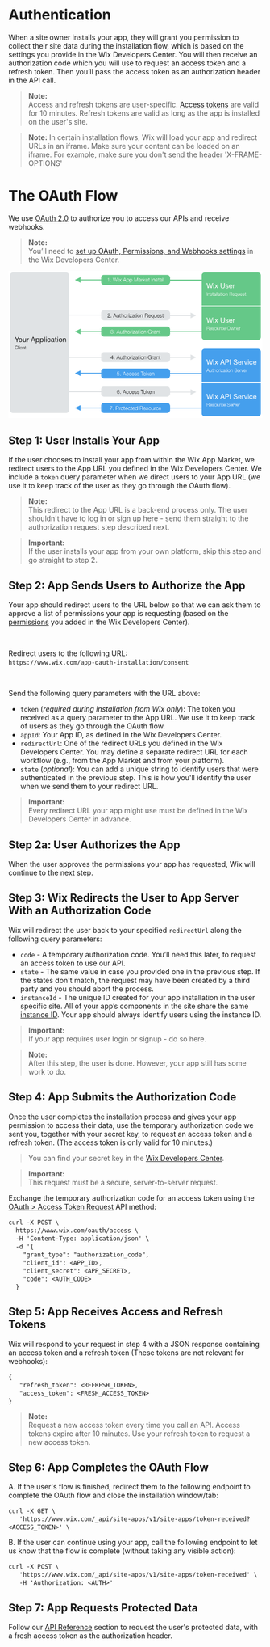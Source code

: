 
# Authentication
When a site owner installs your app, they will grant you permission to collect their site data during the installation flow, which is based on the settings you provide in the Wix Developers Center. You will then receive an authorization code which you will use to request an access token and a refresh token. Then you’ll pass the access token as an authorization header in the API call.
> **Note:**  
> Access and refresh tokens are user-specific. [Access tokens](https://dev.wix.com/api/authorization#oauth-2.refreshing-an-access-token) are valid for 10 minutes. Refresh tokens are valid as long as the app is installed on the user's site. 

> **Note:** 
> In certain installation flows, Wix will load your app and redirect URLs in an iframe.
> Make sure your content can be loaded on an iframe. For example, make sure you don't send the header 'X-FRAME-OPTIONS'

# The OAuth Flow
We use [OAuth 2.0](https://tools.ietf.org/html/rfc6749) to authorize you to access our APIs and receive webhooks. 
> **Note:**  
> You’ll need to [set up OAuth, Permissions, and Webhooks settings](https://devforum.wix.com/en/article/setting-up-oauth-permissions-and-webhooks-in-the-wix-developers-center) in the Wix Developers Center.  

![oauth flow diagram](../media/oauth-diagram.png)

## Step 1: User Installs Your App
If the user chooses to install your app from within the Wix App Market, we redirect users to the App URL you defined in the Wix Developers Center. We include a `token` query parameter when we direct users to your App URL (we use it to keep track of the user as they go through the OAuth flow).
> **Note:**  
> This redirect to the App URL is a back-end process only. The user shouldn't have to log in or sign up here - send them straight to the authorization request step described next.

<blockquote class='important'>
  <p>
    <strong>Important:</strong><br/>
    If the user installs your app from your own platform, skip this step and go straight to step 2.
  </p>
</blockquote>

## Step 2: App Sends Users to Authorize the App
Your app should redirect users to the URL below so that we can ask them to approve a list of permissions your app is requesting (based on the [permissions](https://dev.wix.com/api/getting-started#permissions) you added in the Wix Developers Center).  

<br/>

Redirect users to the following URL:  
`https://www.wix.com/app-oauth-installation/consent`  

<br/>

Send the following query parameters with the URL above:
- `token` (*required during installation from Wix only*): The token you received as a query parameter to the App URL. We use it to keep track of users as they go through the OAuth flow.
- `appId`: Your App ID, as defined in the Wix Developers Center. 
- `redirectUrl`: One of the redirect URLs you defined in the Wix Developers Center. You may define a separate redirect URL for each workflow (e.g., from the App Market and from your platform).
- `state` (*optional*): You can add a unique string to identify users that were authenticated in the previous step. This is how you'll identify the user when we send them to your redirect URL.
<blockquote class='important'>
  <p>
    <strong>Important:</strong><br/>
    Every redirect URL your app might use must be defined in the Wix Developers Center in advance.
  </p>
</blockquote>

## Step 2a: User Authorizes the App
When the user approves the permissions your app has requested, Wix will continue to the next step. 

## Step 3: Wix Redirects the User to App Server With an Authorization Code
Wix will redirect the user back to your specified `redirectUrl` along the following query parameters:
* `code` - A temporary authorization code. You’ll need this later, to request an access token to use our API. 
* `state` - The same value in case you provided one in the previous step. If the states don't match, the request may have been created by a third party and you should abort the process.
* `instanceId` - The unique ID created for your app installation in the user specific site. All of your app’s components in the site share the same [instance ID](https://devforum.wix.com/en/article/identifying-your-users). Your app should always identify users using the instance ID.  

<blockquote class='important'>
  <p>
    <strong>Important:</strong><br/>
    If your app requires user login or signup - do so here.
  </p>
</blockquote>  

<blockquote class='Note'>
  <p> 
     <strong>Note:</strong><br/>
After this step, the user is done. However, your app still has some work to do.
    </p>
</blockquote> 

## Step 4: App Submits the Authorization Code 
Once the user completes the installation process and gives your app permission to access their data, use the temporary authorization code we sent you, together with your secret key, to request an access token and a refresh token. (The access token is only valid for 10 minutes.) 

> You can find your secret key in the [Wix Developers Center](https://dev.wix.com). 

<blockquote class='important'>
  <p>
    <strong>Important:</strong><br/>
    This request must be a secure, server-to-server request.
  </p>
</blockquote>  

Exchange the temporary authorization code for an access token using the [OAuth > Access Token Request](https://dev.wix.com/api/authorization#oauth-2.access-token-request) API method:  

```  
curl -X POST \
  https://www.wix.com/oauth/access \
  -H 'Content-Type: application/json' \
  -d '{
    "grant_type": "authorization_code",
    "client_id": <APP_ID>,
    "client_secret": <APP_SECRET>,
    "code": <AUTH_CODE>
  }
```

## Step 5: App Receives Access and Refresh Tokens
Wix will respond to your request in step 4 with a JSON response containing an access token and a refresh token (These tokens are not relevant for webhooks):
```
{
   "refresh_token": <REFRESH_TOKEN>,
   "access_token": <FRESH_ACCESS_TOKEN>
}
```
> **Note:**  
> Request a new access token every time you call an API.
> Access tokens expire after 10 minutes. Use your refresh token to request a new access token.  

## Step 6: App Completes the OAuth Flow
A. If the user's flow is finished, redirect them to the following endpoint to complete the OAuth flow and close the installation window/tab:
```
curl -X GET \
   'https://www.wix.com/_api/site-apps/v1/site-apps/token-received?<ACCESS_TOKEN>' \
```
B. If the user can continue using your app, call the following endpoint to let us know that the flow is complete (without taking any visible action):
```
curl -X POST \
   'https://www.wix.com/_api/site-apps/v1/site-apps/token-received' \
   -H 'Authorization: <AUTH>'
```

## Step 7: App Requests Protected Data
Follow our [API Reference](https://dev.wix.com/api/app-management) section to request the user's protected data, with a fresh access token as the authorization header.
